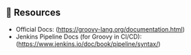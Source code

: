 ## 📘 Resources
- Official Docs: (https://groovy-lang.org/documentation.html)
- Jenkins Pipeline Docs (for Groovy in CI/CD): (https://www.jenkins.io/doc/book/pipeline/syntax/)
